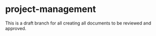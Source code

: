 # project-management 
This is a draft branch for all creating all documents to be reviewed and approved.
